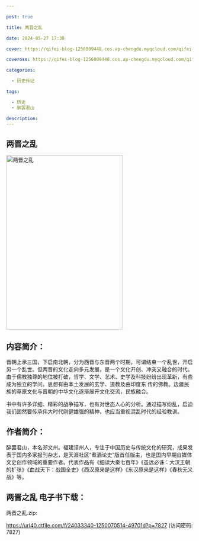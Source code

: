 ```yaml
---

post: true

title: 两晋之乱

date: 2024-05-27 17:38

cover: https://qifei-blog-1256009448.cos.ap-chengdu.myqcloud.com/qifei-blog/6616332968eb935713021135.jpg

coveross: https://qifei-blog-1256009448.cos.ap-chengdu.myqcloud.com/qifei-blog/6616332968eb935713021135.jpg

categories:

  - 历史传记

tags:

  - 历史
  - 醉罢君山

description:
---
```


## 两晋之乱
<img alt="两晋之乱 " class="aligncenter loading" data-was-processed="true" decoding="async" fetchpriority="high" height="471" src="https://qifei-blog-1256009448.cos.ap-chengdu.myqcloud.com/qifei-blog/6616332968eb935713021135.jpg" style="cursor: zoom-in;" width="314"/>

## 内容简介：

晋朝上承三国，下启南北朝，分为西晋与东晋两个时期，可谓结束一个乱世，开启另一个乱世。但两晋的文化走向多元发展，是一个文化开创、冲突又融合的时代。由于儒教独尊的地位被打破，哲学、文学、艺术、史学及科技纷纷出现革新，有些成为独立的学问。思想有由本土发展的玄学、道教及由印度东 传的佛教。边疆民族的草原文化与晋朝的中华文化逐渐展开文化交流，民族融合。

书中有许多详细、精彩的战争描写，也有对世态人心的分析。通过描写纷乱，启迪我们固然要传承伟大时代刚健雄强的精神，也应当重视混乱时代的经验教训。

## 作者简介：

醉罢君山，本名郑文州。福建漳州人，专注于中国历史与传统文化的研究，成果发表于国内多家报刊杂志，是天涯社区“煮酒论史”版首任版主，也是国内早期自媒体文史创作领域的重要作者。代表作品有《细读大秦七百年》《虽远必诛：大汉王朝的扩张》《血战天下：战国全史》《西汉原来是这样》《东汉原来是这样》《春秋无义战》等。

## 两晋之乱 电子书下载：
两晋之乱.zip: 

https://url40.ctfile.com/f/24033340-1250070514-49701d?p=7827 (访问密码: 7827)

